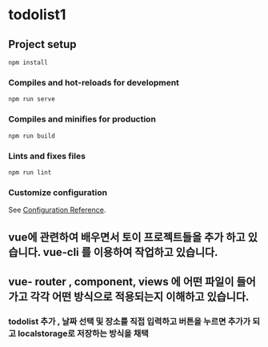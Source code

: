 # todolist1

## Project setup
```
npm install
```

### Compiles and hot-reloads for development
```
npm run serve
```

### Compiles and minifies for production
```
npm run build
```

### Lints and fixes files
```
npm run lint
```

### Customize configuration
See [Configuration Reference](https://cli.vuejs.org/config/).


## vue에 관련하여 배우면서 토이 프로젝트들을 추가 하고 있습니다. vue-cli 를 이용하여 작업하고 있습니다.

## vue- router , component, views 에 어떤 파일이 들어가고 각각 어떤 방식으로 적용되는지 이해하고 있습니다.

### todolist 추가 , 날짜 선택 및 장소를 직접 입력하고 버튼을 누르면 추가가 되고 localstorage로 저장하는 방식을 채택 
